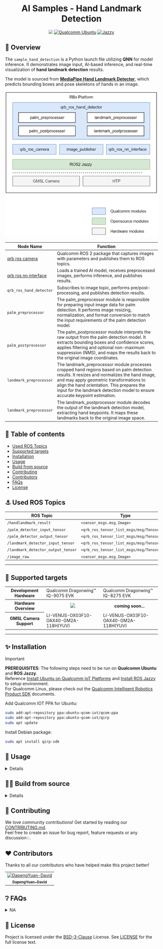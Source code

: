 <div align="center">
  <h1>AI Samples - Hand Landmark Detection</h1>
  <img src="./resource/result.gif" style="zoom:80%;" />      
  <a href="https://ubuntu.com/download/qualcomm-iot" target="_blank"><img src="https://img.shields.io/badge/Qualcomm%20Ubuntu-E95420?style=for-the-badge&logo=ubuntu&logoColor=white" alt="Qualcomm Ubuntu"></a>
  <a href="https://docs.ros.org/en/jazzy/" target="_blank"><img src="https://img.shields.io/badge/ROS%20Jazzy-1c428a?style=for-the-badge&logo=ros&logoColor=white" alt="Jazzy"></a>
</div>


## 👋 Overview

The `sample_hand_detection` is a Python launch file utilizing **QNN** for model inference. It demonstrates image input, AI-based inference, and real-time visualization of **hand landmark detection** results.

The model is sourced from [**MediaPipe Hand Landmark Detector**](https://aihub.qualcomm.com/iot/models/mediapipe_hand?searchTerm=hand), which predicts bounding boxes and pose skeletons of hands in an image.

<div align="center">
  <img src="./resource/arch.png" alt="architecture">
</div>

| Node Name                                                    | Function                                                     |
| ------------------------------------------------------------ | ------------------------------------------------------------ |
| [qrb ros camera](https://github.com/qualcomm-qrb-ros/qrb_ros_camera) | Qualcomm ROS 2 package that captures images with parameters and publishes them to ROS topics. |
| [qrb ros nn interface](https://github.com/qualcomm-qrb-ros/qrb_ros_nn_inference) | Loads a trained AI model, receives preprocessed images, performs inference, and publishes results. |
| `qrb_ros_hand_detector`                                      | Subscribes to image topic, performs pre/post-processing, and publishes detection results. |
| `palm_preprocessor`                                      | The palm_preprocessor module is responsible for preparing input image data for palm detection. It performs image resizing, normalization, and format conversion to match the input requirements of the palm detection model. |
| `palm_postprocessor`                                      | The palm_postprocessor module interprets the raw output from the palm detection model. It extracts bounding boxes and confidence scores, applies filtering and optional non-maximum suppression (NMS), and maps the results back to the original image coordinates. |
| `landmark_preprocessor`                                      | The landmark_preprocessor module processes cropped hand regions based on palm detection results. It resizes and normalizes the hand image, and may apply geometric transformations to align the hand orientation. This prepares the input for the landmark detection model to ensure accurate keypoint estimation. |
| `landmark_preprocessor`                                      | The landmark_postprocessor module decodes the output of the landmark detection model, extracting hand keypoints. It maps these landmarks back to the original image space. |

## 🔎 Table of contents

  * [Used ROS Topics](#-used-ros-topics)
  * [Supported targets](#-supported-targets)
  * [Installation](#-installation)
  * [Usage](#-usage)
  * [Build from source](#-build-from-source)
  * [Contributing](#-contributing)
  * [Contributors](#%EF%B8%8F-contributors)
  * [FAQs](#-faqs)
  * [License](#-license)

## ⚓ Used ROS Topics

| ROS Topic                          | Type                                          | Published By            |
| --------------------------------- | --------------------------------------------- | ----------------------- |
| `/handlandmark_result`            | `<sensor_msgs.msg.Image>`                    | `qrb_ros_hand_detector` |
| `/palm_detector_input_tensor`     | `<qrb_ros_tensor_list_msgs/msg/TensorList>`  | `qrb_ros_hand_detector` |
| `/palm_detector_output_tensor`    | `<qrb_ros_tensor_list_msgs/msg/TensorList>`  | `qrb_ros_nn_inference`  |
| `/landmark_detector_input_tensor` | `<qrb_ros_tensor_list_msgs/msg/TensorList>`  | `qrb_ros_hand_detector` |
| `/landmark_detector_output_tensor`| `<qrb_ros_tensor_list_msgs/msg/TensorList>`  | `qrb_ros_nn_inference`  |
| `/image_raw`                      | `<sensor_msgs.msg.Image>`                    | `qrb_ros_camera` |

---

## 🎯 Supported targets

<table >
  <tr>
    <th>Development Hardware</th>
     <td>Qualcomm Dragonwing™ IQ-9075 EVK</td>
     <td>Qualcomm Dragonwing™ IQ-8275 EVK</td>
  </tr>
  <tr>
    <th>Hardware Overview</th>
    <th><a href="https://www.qualcomm.com/products/internet-of-things/industrial-processors/iq9-series/iq-9075"><img src="https://s7d1.scene7.com/is/image/dmqualcommprod/dragonwing-IQ-9075-EVK?$QC_Responsive$&fmt=png-alpha" width="160"></a></th>
    <th>coming soon...</th>
  </tr>
  <tr>
    <th>GMSL Camera Support</th>
    <td>LI-VENUS-OX03F10-OAX40-GM2A-118H(YUV)</td>
    <td>LI-VENUS-OX03F10-OAX40-GM2A-118H(YUV)</td>
  </tr>
</table>

---

## ✨ Installation

> [!IMPORTANT]
> **PREREQUISITES**: The following steps need to be run on **Qualcomm Ubuntu** and **ROS Jazzy**.<br>
> Reference [Install Ubuntu on Qualcomm IoT Platforms](https://ubuntu.com/download/qualcomm-iot) and [Install ROS Jazzy](https://docs.ros.org/en/jazzy/index.html) to setup environment. <br>
> For Qualcomm Linux, please check out the [Qualcomm Intelligent Robotics Product SDK](https://docs.qualcomm.com/bundle/publicresource/topics/80-70018-265/introduction_1.html?vproduct=1601111740013072&version=1.4&facet=Qualcomm%20Intelligent%20Robotics%20Product%20(QIRP)%20SDK) documents.

Add Qualcomm IOT PPA for Ubuntu:

```bash
sudo add-apt-repository ppa:ubuntu-qcom-iot/qcom-ppa
sudo add-apt-repository ppa:ubuntu-qcom-iot/qirp
sudo apt update
```

Install Debian package:

```bash
sudo apt install qirp-sdk
```


## 🚀 Usage

<details>
  <summary>Details</summary>

Run the sample on device

```bash
# setup runtime environment
source /usr/share/qirp-setup.sh

# Launch the sample hand detection node with an image publisher, You can replace 'image_path' with the path to your desired image.
ros2 launch sample_hand_detection launch_with_image_publisher.py image_path:=/opt/resource/input_image.jpg model_path:=/opt/model/

# Launch the sample hand detection node with qrb_ros_camera ros node.
ros2 launch sample_hand_detection launch_with_qrb_ros_camera.py model_path:=/opt/model/
```
</details>

## 👨‍💻 Build from source

<details>
  <summary>Details</summary>

Install dependencies
```
sudo apt install qirp-sdk
```

Download the source code and build
```bash
source /usr/share/qirp-setup.sh
git clone https://github.com/qualcomm-qrb-ros/qrb_ros_samples.git
cd qrb_ros_samples/ai_vision/sample_hand_detection
colcon build
```

Run
```bash
source install/setup.bash
ros2 launch sample_hand_detection launch_with_qrb_ros_camera.py model_path:=/opt/model/
```
</details>

## 🤝 Contributing

We love community contributions! Get started by reading our [CONTRIBUTING.md](CONTRIBUTING.md).<br>
Feel free to create an issue for bug report, feature requests or any discussion💡.

## ❤️ Contributors

Thanks to all our contributors who have helped make this project better!

<table>
  <tr>
    <td align="center"><a href="https://github.com/DapengYuan-David"><img src="https://avatars.githubusercontent.com/u/129727781?v=4" width="100" height="100" alt="DapengYuan-David"/><br /><sub><b>DapengYuan-David</b></sub></a></td>
  </tr>
</table>



## ❔ FAQs

<details>
<summary>NA</summary><br>
</details>



## 📜 License

Project is licensed under the [BSD-3-Clause](https://spdx.org/licenses/BSD-3-Clause.html) License. See [LICENSE](./LICENSE) for the full license text.

